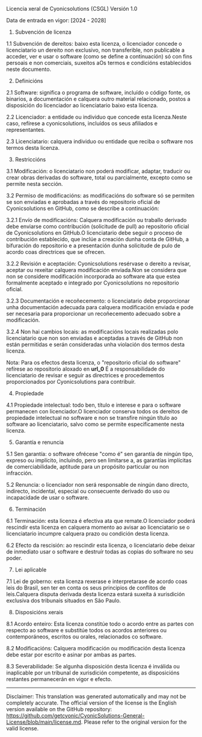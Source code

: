 Licencia xeral de Cyonicsolutions (CSGL)
Versión 1.0

Data de entrada en vigor: [2024 - 2028]

1. Subvención de licenza

1.1 Subvención de dereitos: baixo esta licenza, o licenciador concede o licenciatario un dereito non exclusivo, non transferible, non publicable a acceder, ver e usar o software (como se define a continuación) só con fins persoais e non comerciais, suxeitos aOs termos e condicións establecidos neste documento.

2. Definicións

2.1 Software: significa o programa de software, incluído o código fonte, os binarios, a documentación e calquera outro material relacionado, postos a disposición do licenciador ao licenciatario baixo esta licenza.

2.2 Licenciador: a entidade ou individuo que concede esta licenza.Neste caso, refírese a cyonicsolutions, incluídos os seus afiliados e representantes.

2.3 Licenciatario: calquera individuo ou entidade que reciba o software nos termos desta licenza.

3. Restriccións

3.1 Modificación: o licenciatario non poderá modificar, adaptar, traducir ou crear obras derivadas do software, total ou parcialmente, excepto como se permite nesta sección.

3.2 Permiso de modificacións: as modificacións do software só se permiten se son enviadas e aprobadas a través do repositorio oficial de Cyonicsolutions en GitHub, como se describe a continuación:

3.2.1 Envío de modificacións: Calquera modificación ou traballo derivado debe enviarse como contribución (solicitude de pull) ao repositorio oficial de Cyonicsolutions en GitHub.O licenciatario debe seguir o proceso de contribución establecido, que inclúe a creación dunha conta de GitHub, a bifuración do repositorio e a presentación dunha solicitude de pulo de acordo coas directrices que se ofrecen.

3.2.2 Revisión e aceptación: Cyonicsolutions resérvase o dereito a revisar, aceptar ou rexeitar calquera modificación enviada.Non se considera que non se considere modificación incorporada ao software ata que estea formalmente aceptado e integrado por Cyonicsolutions no repositorio oficial.

3.2.3 Documentación e recoñecemento: o licenciatario debe proporcionar unha documentación adecuada para calquera modificación enviada e pode ser necesaria para proporcionar un recoñecemento adecuado sobre a modificación.

3.2.4 Non hai cambios locais: as modificacións locais realizadas polo licenciatario que non son enviadas e aceptadas a través de GitHub non están permitidas e serán consideradas unha violación dos termos desta licenza.

Nota: Para os efectos desta licenza, o "repositorio oficial do software" refírese ao repositorio aloxado en __url_0__ É a responsabilidade do licenciatario de revisar e seguir as directrices e procedementos proporcionados por Cyonicsolutions para contribuír.

4. Propiedade

4.1 Propiedade intelectual: todo ben, título e interese e para o software permanecen con licenciador.O licenciador conserva todos os dereitos de propiedade intelectual no software e non se transfire ningún título ao software ao licenciatario, salvo como se permite especificamente nesta licenza.

5. Garantía e renuncia

5.1 Sen garantía: o software ofrécese "como é" sen garantía de ningún tipo, expreso ou implícito, incluíndo, pero sen limitarse a, as garantías implícitas de comerciabilidade, aptitude para un propósito particular ou non infracción.

5.2 Renuncia: o licenciador non será responsable de ningún dano directo, indirecto, incidental, especial ou consecuente derivado do uso ou incapacidade de usar o software.

6. Terminación

6.1 Terminación: esta licenza é efectiva ata que remate.O licenciador poderá rescindir esta licenza en calquera momento ao avisar ao licenciatario se o licenciatario incumpre calquera prazo ou condición desta licenza.

6.2 Efecto da rescisión: ao rescindir esta licenza, o licenciatario debe deixar de inmediato usar o software e destruír todas as copias do software no seu poder.

7. Lei aplicable

7.1 Lei de goberno: esta licenza rexerase e interpretarase de acordo coas leis do Brasil, sen ter en conta os seus principios de conflitos de leis.Calquera disputa derivada desta licenza estará suxeita á xurisdición exclusiva dos tribunais situados en São Paulo.

8. Disposicións xerais

8.1 Acordo enteiro: Esta licenza constitúe todo o acordo entre as partes con respecto ao software e substitúe todos os acordos anteriores ou contemporáneos, escritos ou orales, relacionados co software.

8.2 Modificacións: Calquera modificación ou modificación desta licenza debe estar por escrito e asinar por ambas as partes.

8.3 Severabilidade: Se algunha disposición desta licenza é inválida ou inaplicable por un tribunal de xurisdición competente, as disposicións restantes permanecerán en vigor e efecto.

---
Disclaimer: This translation was generated automatically and may not be completely accurate. The official version of the license is the English version available on the GitHub repository: https://github.com/getcyonic/CyonicSolutions-General-License/blob/main/license.md. Please refer to the original version for the valid license.